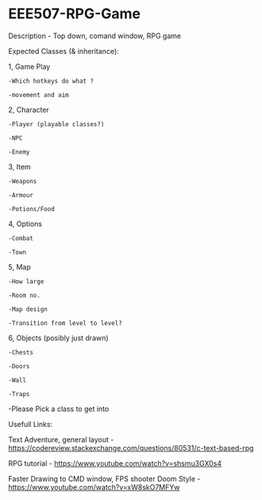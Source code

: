 # EEE507-RPG-Game
Description - Top down, comand window, RPG game

Expected Classes (& inheritance):

  1, Game Play
    
    -Which hotkeys do what ?
    
    -movement and aim
  
  2, Character
  
    -Player (playable classes?)
    
    -NPC
    
    -Enemy
    
  3, Item
  
    -Weapons
    
    -Armour
    
    -Potions/Food 
    
  4, Options
  
    -Combat
    
    -Town
    
  5, Map
  
    -How large
    
    -Room no. 
    
    -Map design
    
    -Transition from level to level?
  
  6, Objects (posibly just drawn)
  
    -Chests
    
    -Doors
    
    -Wall
    
    -Traps
    
  -Please Pick a class to get into
    
Usefull Links:

Text Adventure, general layout - https://codereview.stackexchange.com/questions/80531/c-text-based-rpg

RPG tutorial - https://www.youtube.com/watch?v=shsmu3GX0s4

Faster Drawing to CMD window, FPS shooter Doom Style - https://www.youtube.com/watch?v=xW8skO7MFYw
